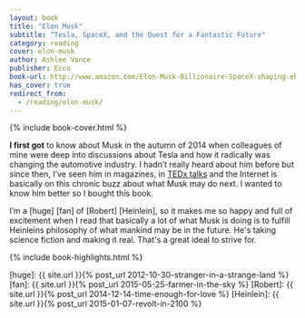 ```yaml
---
layout: book
title: "Elon Musk"
subtitle: "Tesla, SpaceX, and the Quest for a Fantastic Future"
category: reading
cover: elon-musk
author: Ashlee Vance
publisher: Ecco
book-url: http://www.amazon.com/Elon-Musk-Billionaire-SpaceX-shaping-ebook/dp/B00SIDCSWY/
has_cover: true
redirect_from:
  - /reading/elon-musk/
---
```

{% include book-cover.html %}

**I first got** to know about Musk in the autumn of 2014 when colleagues of mine were deep into discussions about Tesla and how it radically was changing the automotive industry. I hadn’t really heard about him before but since then, I’ve seen him in magazines, in [TEDx talks] and the Internet is basically on this chronic buzz about what Musk may do next. I wanted to know him better so I bought this book.

I’m a [huge] [fan] of [Robert] [Heinlein], so it makes me so happy and full of excitement when I read that basically a lot of what Musk is doing is to fulfill Heinleins philosophy of what mankind may be in the future. He's taking science fiction and making it real. That's a great ideal to strive for.

{% include book-highlights.html %}

[TEDx talks]: https://www.youtube.com/watch?v=IgKWPdJWuBQ
[huge]: {{ site.url }}{% post_url 2012-10-30-stranger-in-a-strange-land %}
[fan]: {{ site.url }}{% post_url 2015-05-25-farmer-in-the-sky %}
[Robert]: {{ site.url }}{% post_url 2014-12-14-time-enough-for-love %}
[Heinlein]: {{ site.url }}{% post_url 2015-01-07-revolt-in-2100 %}
